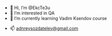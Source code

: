 - 👋 Hi, I’m @EkcTe3u
- 👀 I’m interested in QA
- 🌱 I’m currently learning Vadim Ksendov course
<!---- 💞️ I’m looking to collaborate on ...--->
- 📫 adnreysozdatelev@gmail.com

<!---
EkcTe3u/EkcTe3u is a ✨ special ✨ repository because its `README.md` (this file) appears on your GitHub profile.
You can click the Preview link to take a look at your changes.
--->
